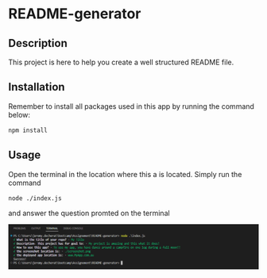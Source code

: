 # README-generator

## Description
This project is here to help you create a well structured README file.

## Installation
Remember to install all packages used in this app by running the command below:

  ```sh
  npm install
  ```

## Usage
Open the terminal in the location where this a is located.
Simply run the command 
```sh
node ./index.js
```
and answer the question promted on the terminal

![screenshot of the terminal](./assets/screenshot.png)

